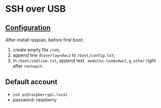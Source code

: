 # SSH over USB

## [Configuration](https://artivis.github.io/post/2020/pi-zero/)

After install raspian, before first boot:
  1. create empty file `/ssh`;
  2. append line `dtoverlay=dwc2` to `/boot/config.txt`;
  3. in `/boot/cmdline.txt`, append text ` modules-load=dwc2,g_ether` right after `rootwait`.

## Default account

* `ssh pi@raspberrypi.local`
* password: raspberry
